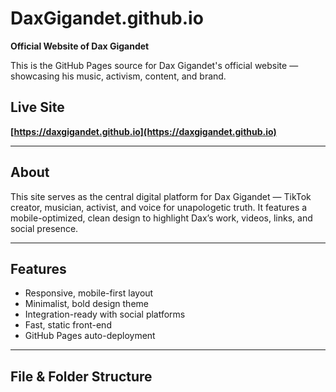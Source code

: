 # DaxGigandet.github.io

**Official Website of Dax Gigandet**

This is the GitHub Pages source for Dax Gigandet's official website — showcasing his music, activism, content, and brand.

## Live Site

**[https://daxgigandet.github.io](https://daxgigandet.github.io)**

---

## About

This site serves as the central digital platform for Dax Gigandet — TikTok creator, musician, activist, and voice for unapologetic truth. It features a mobile-optimized, clean design to highlight Dax’s work, videos, links, and social presence.

---

## Features

- Responsive, mobile-first layout
- Minimalist, bold design theme
- Integration-ready with social platforms
- Fast, static front-end
- GitHub Pages auto-deployment

---

## File & Folder Structure
